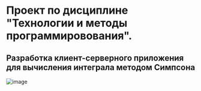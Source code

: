 # Проект по дисциплине "Технологии и методы программировования".
## Разработка клиент-серверного приложения для вычисления интеграла методом Симпсона
![image](https://github.com/user-attachments/assets/1ee80465-739f-47d4-911f-c2b4be397a56)
